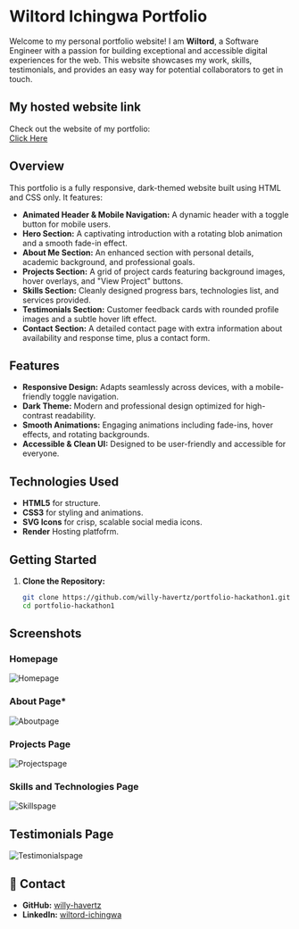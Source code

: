 # Wiltord Ichingwa Portfolio

Welcome to my personal portfolio website! I am **Wiltord**, a Software Engineer with a passion for building exceptional and accessible digital experiences for the web. This website showcases my work, skills, testimonials, and provides an easy way for potential collaborators to get in touch.
## My hosted website link

Check out the website of my portfolio:  
[Click Here](https://your-netlify-site.netlify.app)

## Overview

This portfolio is a fully responsive, dark-themed website built using HTML and CSS only. It features:

- **Animated Header & Mobile Navigation:** A dynamic header with a toggle button for mobile users.
- **Hero Section:** A captivating introduction with a rotating blob animation and a smooth fade-in effect.
- **About Me Section:** An enhanced section with personal details, academic background, and professional goals.
- **Projects Section:** A grid of project cards featuring background images, hover overlays, and "View Project" buttons.
- **Skills Section:** Cleanly designed progress bars, technologies list, and services provided.
- **Testimonials Section:** Customer feedback cards with rounded profile images and a subtle hover lift effect.
- **Contact Section:** A detailed contact page with extra information about availability and response time, plus a contact form.

## Features

- **Responsive Design:** Adapts seamlessly across devices, with a mobile-friendly toggle navigation.
- **Dark Theme:** Modern and professional design optimized for high-contrast readability.
- **Smooth Animations:** Engaging animations including fade-ins, hover effects, and rotating backgrounds.
- **Accessible & Clean UI:** Designed to be user-friendly and accessible for everyone.

## Technologies Used

- **HTML5** for structure.
- **CSS3** for styling and animations.
- **SVG Icons** for crisp, scalable social media icons.
- **Render** Hosting platfofrm.

## Getting Started

1. **Clone the Repository:**

   ```bash
   git clone https://github.com/willy-havertz/portfolio-hackathon1.git
   cd portfolio-hackathon1

## Screenshots

### Homepage
![Homepage](assets/screenshots/home.png)
### About Page*
![Aboutpage](assets/screenshots/about.png)
### Projects Page
![Projectspage](assets/screenshots/projects.png)
### Skills and Technologies Page
![Skillspage](assets/screenshots/skills%20&%20tech.png)
## Testimonials Page
![Testimonialspage](assets/screenshots/testimonials.png)

## 📩 Contact
- **GitHub:** [willy-havertz](https://github.com/willy-havertz)
- **LinkedIn:** [wiltord-ichingwa](https://www.linkedin.com/in/wiltord-ichingwa)
